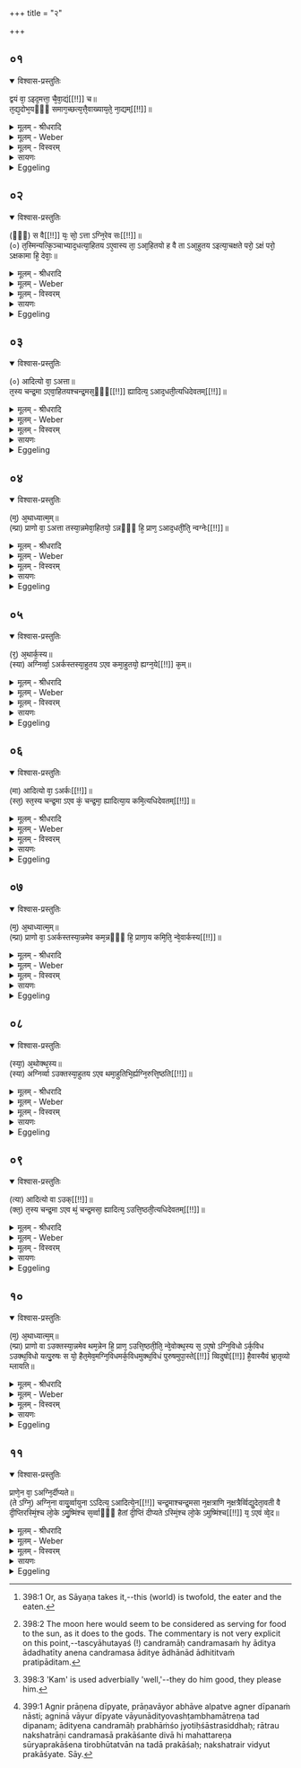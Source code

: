+++
title = "२"

+++


## ०१


<details open><summary>विश्वास-प्रस्तुतिः</summary>

द्वयं वा᳘ ऽइद᳘मत्ता᳘ चै᳘वा᳘द्यं[[!!]] च॥  
त᳘द्य᳘दोभ᳘यᳫँ᳭ समाग᳘च्छत्य᳘त्तै᳘वाख्याय᳘ते᳘ ना᳘द्यम्[[!!]]॥
</details>

<details><summary>मूलम् - श्रीधरादि</summary>

द्वयं वा᳘ ऽइद᳘मत्ता᳘ चै᳘वा᳘द्यं[[!!]] च॥  
त᳘द्य᳘दोभ᳘यᳫँ᳭ समाग᳘च्छत्य᳘त्तै᳘वाख्याय᳘ते᳘ ना᳘द्यम्[[!!]]॥
</details>

<details><summary>मूलम् - Weber</summary>

द्वयं वा᳘ इद᳘मत्ता᳘ चैॗवाद्यं᳘ च॥  
त᳘द्यॗदोभ᳘यᳫं समाग᳘छत्यॗत्तैॗवाख्याय᳘तेॗ नाद्य᳘म्॥
</details>

<details><summary>मूलम् - विस्वरम्</summary>


</details>

<details><summary>सायणः</summary>

…
</details>

<details><summary>Eggeling</summary>

1. Now, indeed, there is this twofold thing, to wit, the eater and that which is eaten [^egg_807]; and when this pair meets it is called the eater, and not the eaten.

[^egg_807]: 398:1 Or, as Sāyaṇa takes it,--this (world) is twofold, the eater and the eaten.
</details>


## ०२


<details open><summary>विश्वास-प्रस्तुतिः</summary>

(ᳫँ᳭) स वै[[!!]] यः᳘ सो᳘ ऽत्ता ऽग्नि᳘रेव सः[[!!]]॥  
(०) त᳘स्मिन्यत्कि᳘ञ्चाभ्याद᳘धत्या᳘हितय ऽए᳘वास्य ता᳘ ऽआ᳘हितयो ह वै ता ऽआ᳘हुतय ऽइत्या᳘चक्षते परो᳘ ऽक्षं परो᳘ ऽक्षकामा हि᳘ देवाः᳘॥
</details>

<details><summary>मूलम् - श्रीधरादि</summary>

(ᳫँ᳭) स वै[[!!]] यः᳘ सो᳘ ऽत्ता ऽग्नि᳘रेव सः[[!!]]॥  
(०) त᳘स्मिन्यत्कि᳘ञ्चाभ्याद᳘धत्या᳘हितय ऽए᳘वास्य ता᳘ ऽआ᳘हितयो ह वै ता ऽआ᳘हुतय ऽइत्या᳘चक्षते परो᳘ ऽक्षं परो᳘ ऽक्षकामा हि᳘ देवाः᳘॥
</details>

<details><summary>मूलम् - Weber</summary>

स वैॗ यः सोॗऽत्ताग्नि᳘रेव सः᳟॥  
त᳘स्मिन्यत्किं᳘ चाभ्याद᳘धत्याहितय एॗवास्य ता᳘ आ᳘हितयो ह वै ता आ᳘हुतय इत्या᳘चक्षते परो᳘ऽक्षम् परो᳘ऽक्षकामा हि᳘ देवाः᳟॥
</details>

<details><summary>मूलम् - विस्वरम्</summary>


</details>

<details><summary>सायणः</summary>

…
</details>

<details><summary>Eggeling</summary>

2. Now that eater is the same as this Agni (the fire and fire-altar); and whatever they assign to him is his assignments; and these assignments (āhiti) are mystically called oblations (āhuti), for the gods love the mystic.
</details>


## ०३


<details open><summary>विश्वास-प्रस्तुतिः</summary>

(०) आदित्यो वा᳘ ऽअत्ता॥  
त᳘स्य चन्द्र᳘मा ऽएवा᳘हितयश्चन्द्र᳘मस᳘ᳫँ᳘[[!!]] ह्यादित्य᳘ ऽआद᳘धती᳘त्यधिदेवतम्[[!!]]॥
</details>

<details><summary>मूलम् - श्रीधरादि</summary>

(०) आदित्यो वा᳘ ऽअत्ता॥  
त᳘स्य चन्द्र᳘मा ऽएवा᳘हितयश्चन्द्र᳘मस᳘ᳫँ᳘[[!!]] ह्यादित्य᳘ ऽआद᳘धती᳘त्यधिदेवतम्[[!!]]॥
</details>

<details><summary>मूलम् - Weber</summary>

आदित्यो वा᳘ अत्ता॥  
त᳘स्य चन्द्र᳘मा एवा᳘हितयश्चन्द्र᳘मॗसᳫं ह्यादित्य᳘ आद᳘धती᳘त्यधिदेवत᳘म्॥
</details>

<details><summary>मूलम् - विस्वरम्</summary>


</details>

<details><summary>सायणः</summary>

…
</details>

<details><summary>Eggeling</summary>

3. And the eater, doubtless, is the sun, and his assignments (offerings) are the moon, for the moon is assigned to the sun [^egg_808]. Thus much as to the deity.

[^egg_808]: 398:2 The moon here would seem to be considered as serving for food to the sun, as it does to the gods. The commentary is not very explicit on this point,--tascyāhutayaś (!) candramāḥ candramasaṁ hy āditya ādadhatīty anena candramasa āditye ādhānād ādhititvaṁ pratipāditam.
</details>


## ०४


<details open><summary>विश्वास-प्रस्तुतिः</summary>

(म᳘) अ᳘थाध्यात्म᳘म्॥  
(म्प्रा) प्राणो वा᳘ ऽअत्ता तस्या᳘न्नमेवा᳘हितयो᳘ ऽन्नᳫँ᳭ हि᳘ प्राण᳘ ऽआद᳘धती᳘ति᳘ न्वग्नेः[[!!]]॥
</details>

<details><summary>मूलम् - श्रीधरादि</summary>

(म᳘) अ᳘थाध्यात्म᳘म्॥  
(म्प्रा) प्राणो वा᳘ ऽअत्ता तस्या᳘न्नमेवा᳘हितयो᳘ ऽन्नᳫँ᳭ हि᳘ प्राण᳘ ऽआद᳘धती᳘ति᳘ न्वग्नेः[[!!]]॥
</details>

<details><summary>मूलम् - Weber</summary>

अ᳘थाध्यात्म᳘म्॥  
प्राणो वा᳘ अत्ता तस्या᳘न्नमेवा᳘हितयो᳘ऽन्नᳫं हि᳘ प्राण᳘ आद᳘धती᳘ति न्व᳘ग्नेः᳟॥
</details>

<details><summary>मूलम् - विस्वरम्</summary>


</details>

<details><summary>सायणः</summary>

…
</details>

<details><summary>Eggeling</summary>

4. Now as to the body. The eater, doubtless, is the breath, and its assignments are food, for the food is consigned to (the channel of) the breath. Thus much as to Agni.
</details>


## ०५


<details open><summary>विश्वास-प्रस्तुतिः</summary>

(र᳘) अ᳘थार्क᳘स्य॥  
(स्या) अग्निर्व्वा᳘ ऽअर्कस्तस्या᳘हुतय ऽएव कमा᳘हुतयो᳘ ह्यग्न᳘ये[[!!]] क᳘म्॥
</details>

<details><summary>मूलम् - श्रीधरादि</summary>

(र᳘) अ᳘थार्क᳘स्य॥  
(स्या) अग्निर्व्वा᳘ ऽअर्कस्तस्या᳘हुतय ऽएव कमा᳘हुतयो᳘ ह्यग्न᳘ये[[!!]] क᳘म्॥
</details>

<details><summary>मूलम् - Weber</summary>

अ᳘थार्क᳘स्य॥  
अग्निर्वा᳘ अर्कस्तस्या᳘हुतय एव कमा᳘हुतयो ह्य᳘ग्न᳘ये क᳘म्॥
</details>

<details><summary>मूलम् - विस्वरम्</summary>


</details>

<details><summary>सायणः</summary>

…
</details>

<details><summary>Eggeling</summary>

5. Now as to the Arka (flame). The Arka, doubtless, is Agni; and his joy are the oblations, for the oblations are a joy [^egg_809] to Agni.

[^egg_809]: 398:3 'Kam' is used adverbially 'well,'--they do him good, they please him.
</details>


## ०६


<details open><summary>विश्वास-प्रस्तुतिः</summary>

(मा) आदित्यो वा᳘ ऽअर्कः[[!!]]॥  
(स्त᳘) स्त᳘स्य चन्द्र᳘मा ऽएव कं᳘ चन्द्र᳘मा᳘ ह्यादित्या᳘य कमि᳘त्यधिदेवतम्[[!!]]॥
</details>

<details><summary>मूलम् - श्रीधरादि</summary>

(मा) आदित्यो वा᳘ ऽअर्कः[[!!]]॥  
(स्त᳘) स्त᳘स्य चन्द्र᳘मा ऽएव कं᳘ चन्द्र᳘मा᳘ ह्यादित्या᳘य कमि᳘त्यधिदेवतम्[[!!]]॥
</details>

<details><summary>मूलम् - Weber</summary>

आदित्यो वा᳘ अर्कः᳟॥  
त᳘स्य चन्द्र᳘मा एव कं᳘ चन्द्र᳘मा᳘ ह्यादित्या᳘य कमि᳘त्यधिदेवत᳘म्॥
</details>

<details><summary>मूलम् - विस्वरम्</summary>


</details>

<details><summary>सायणः</summary>

…
</details>

<details><summary>Eggeling</summary>

6. And the Arka, doubtless, is the sun; and his joy is the moon, for the moon is a joy to the sun. Thus much as to the deity.
</details>


## ०७


<details open><summary>विश्वास-प्रस्तुतिः</summary>

(म᳘) अ᳘थाध्यात्म᳘म्॥  
(म्प्रा) प्राणो वा᳘ ऽअर्कस्तस्या᳘न्नमेव कम᳘न्नᳫँ᳭ हि᳘ प्राणा᳘य कमि᳘ति᳘ न्वे᳘वार्कस्य[[!!]]॥
</details>

<details><summary>मूलम् - श्रीधरादि</summary>

(म᳘) अ᳘थाध्यात्म᳘म्॥  
(म्प्रा) प्राणो वा᳘ ऽअर्कस्तस्या᳘न्नमेव कम᳘न्नᳫँ᳭ हि᳘ प्राणा᳘य कमि᳘ति᳘ न्वे᳘वार्कस्य[[!!]]॥
</details>

<details><summary>मूलम् - Weber</summary>

अ᳘थाध्यात्म᳘म्॥  
प्राणो वा᳘ अर्कस्तस्या᳘न्नमेव कम᳘न्नᳫं हि᳘ प्राणा᳘य कमि᳘तिॗ न्वेॗवार्क᳘स्य॥
</details>

<details><summary>मूलम् - विस्वरम्</summary>


</details>

<details><summary>सायणः</summary>

…
</details>

<details><summary>Eggeling</summary>

7. Now as to the body. The Arka, doubtless, is the breath, and his joy is food, for food is a joy to (the channel of) the breath. Thus much as to the Arka.
</details>


## ०८


<details open><summary>विश्वास-प्रस्तुतिः</summary>

(स्या᳘) अ᳘थोक्थ᳘स्य॥  
(स्या) अग्निर्व्वा ऽउक्तस्या᳘हुतय ऽएव थमा᳘हुतिभि᳘र्ह्यग्नि᳘रुत्ति᳘ष्ठति[[!!]]॥
</details>

<details><summary>मूलम् - श्रीधरादि</summary>

(स्या᳘) अ᳘थोक्थ᳘स्य॥  
(स्या) अग्निर्व्वा ऽउक्तस्या᳘हुतय ऽएव थमा᳘हुतिभि᳘र्ह्यग्नि᳘रुत्ति᳘ष्ठति[[!!]]॥
</details>

<details><summary>मूलम् - Weber</summary>

अ᳘थोक्थ᳘स्य॥  
अग्निर्वा उक्तस्या᳘हुतय एव थमा᳘हुतिभिर्ह्य᳘ग्नि᳘रुत्ति᳘ष्ठति॥
</details>

<details><summary>मूलम् - विस्वरम्</summary>


</details>

<details><summary>सायणः</summary>

…
</details>

<details><summary>Eggeling</summary>

8. Now as to the Uktha (song of praise). The 'uk,' doubtless, is Agni, and his 'tham' is oblations, for by oblations Agni rises (ut-thā, i. e. blazes up).
</details>


## ०९


<details open><summary>विश्वास-प्रस्तुतिः</summary>

(त्या) आदित्यो वा ऽउक्[[!!]]॥  
(क्त᳘) त᳘स्य चन्द्र᳘मा ऽएव थं᳘ चन्द्र᳘मसा᳘ ह्यादित्य᳘ ऽउत्ति᳘ष्ठती᳘त्यधिदेवतम्[[!!]]॥
</details>

<details><summary>मूलम् - श्रीधरादि</summary>

(त्या) आदित्यो वा ऽउक्[[!!]]॥  
(क्त᳘) त᳘स्य चन्द्र᳘मा ऽएव थं᳘ चन्द्र᳘मसा᳘ ह्यादित्य᳘ ऽउत्ति᳘ष्ठती᳘त्यधिदेवतम्[[!!]]॥
</details>

<details><summary>मूलम् - Weber</summary>

आदित्यो वा उ᳘क्॥  
त᳘स्य चन्द्र᳘मा एव थं᳘ चन्द्र᳘मसाॗ ह्यादित्य᳘ उत्ति᳘ष्ठती᳘त्यधिदेवत᳘म्॥
</details>

<details><summary>मूलम् - विस्वरम्</summary>


</details>

<details><summary>सायणः</summary>

…
</details>

<details><summary>Eggeling</summary>

9. And the 'uk,' doubtless, is the sun, and his 'tham' is the moon, for by the moon the sun rises. Thus much as to the deity.
</details>


## १०


<details open><summary>विश्वास-प्रस्तुतिः</summary>

(म᳘) अ᳘थाध्यात्म᳘म्॥  
(म्प्रा) प्राणो वा ऽउक्तस्या᳘न्नमेव थम᳘न्नेन हि᳘ प्राण᳘ ऽउत्ति᳘ष्ठती᳘ति᳘ न्वे᳘वोक्थ᳘स्य स᳘ ऽए᳘षो ऽग्नि᳘विधो ऽर्क᳘विध ऽउक्थ᳘विधो यत्पु᳘रुषः स यो᳘ हैत᳘मेव᳘मग्नि᳘विधमर्क᳘विधमुक्थ᳘विधं पुरुषमुपा᳘स्ते[[!!]] व्विदुषो[[!!]] है᳘वास्यैवं भ्रा᳘तृव्यो म्लायति॥
</details>

<details><summary>मूलम् - श्रीधरादि</summary>

(म᳘) अ᳘थाध्यात्म᳘म्॥  
(म्प्रा) प्राणो वा ऽउक्तस्या᳘न्नमेव थम᳘न्नेन हि᳘ प्राण᳘ ऽउत्ति᳘ष्ठती᳘ति᳘ न्वे᳘वोक्थ᳘स्य स᳘ ऽए᳘षो ऽग्नि᳘विधो ऽर्क᳘विध ऽउक्थ᳘विधो यत्पु᳘रुषः स यो᳘ हैत᳘मेव᳘मग्नि᳘विधमर्क᳘विधमुक्थ᳘विधं पुरुषमुपा᳘स्ते[[!!]] व्विदुषो[[!!]] है᳘वास्यैवं भ्रा᳘तृव्यो म्लायति॥
</details>

<details><summary>मूलम् - Weber</summary>

अ᳘थाध्यात्म᳘म्॥  
प्राणो वा उक्तस्या᳘न्नमेव थम᳘न्नेन हि᳘ प्राण᳘ उत्ति᳘ष्ठती᳘तिॗ न्वेवोक्थ᳘स्य स᳘ एॗषोऽग्नि᳘विधोऽर्क᳘विध उक्थ᳘विधो यत्पु᳘रुषः स यो᳘ हैत᳘मेव᳘मग्नि᳘विधमर्क᳘विधमुक्थ᳘विधम् पु᳘रुषमुपा᳘स्ते विदु᳘षो हैॗवास्यैवम् भ्रा᳘तृव्यो म्लायति॥
</details>

<details><summary>मूलम् - विस्वरम्</summary>


</details>

<details><summary>सायणः</summary>

…
</details>

<details><summary>Eggeling</summary>

10. Now as to the body. The 'uk,' doubtless, is the breath, and the 'tham' is food, for by food the breath rises (increases). Thus much as to the Uktha. That Agni-like, Arka-like, Uktha-like one is the same as the Purusha; and, verily, the enemy withers away of whosoever, knowing this, thus serves that Agni-like, Arka-like, Uktha-like Purusha.
</details>


## ११


<details open><summary>विश्वास-प्रस्तुतिः</summary>

प्राणे᳘न वा᳘ ऽअग्नि᳘र्दीप्यते॥  
(ते ऽग्नि᳘) अग्नि᳘ना वायु᳘र्व्वायुना ऽऽदित्य᳘ ऽआदित्ये᳘न[[!!]] चन्द्र᳘माश्चन्द्र᳘मसा न᳘क्षत्राणि न᳘क्षत्रैर्व्विद्यु᳘देता᳘वती वै दी᳘प्तिरस्मिं᳘श्च लो᳘के ऽमु᳘ष्मिंश्च स᳘र्व्वाᳫँ᳭ हैतां दी᳘प्तिं दीप्यते ऽस्मिं᳘श्च लो᳘के ऽमुष्मिंश्च[[!!]] य᳘ ऽएवं व्वे᳘द॥
</details>

<details><summary>मूलम् - श्रीधरादि</summary>

प्राणे᳘न वा᳘ ऽअग्नि᳘र्दीप्यते॥  
(ते ऽग्नि᳘) अग्नि᳘ना वायु᳘र्व्वायुना ऽऽदित्य᳘ ऽआदित्ये᳘न[[!!]] चन्द्र᳘माश्चन्द्र᳘मसा न᳘क्षत्राणि न᳘क्षत्रैर्व्विद्यु᳘देता᳘वती वै दी᳘प्तिरस्मिं᳘श्च लो᳘के ऽमु᳘ष्मिंश्च स᳘र्व्वाᳫँ᳭ हैतां दी᳘प्तिं दीप्यते ऽस्मिं᳘श्च लो᳘के ऽमुष्मिंश्च[[!!]] य᳘ ऽएवं व्वे᳘द॥
</details>

<details><summary>मूलम् - Weber</summary>

प्राणे᳘न वा᳘ अग्नि᳘र्दीप्यते॥  
अग्नि᳘ना वायु᳘र्वायु᳘नादित्य᳘ आदित्ये᳘न चन्द्र᳘माश्चन्द्र᳘मसा न᳘क्षत्राणि न᳘क्षत्रैर्विद्यु᳘देता᳘वती वै दी᳘प्तिरस्मिं᳘श्च लोॗकेऽमु᳘ष्मिंश्च स᳘र्वा हैतां दी᳘प्तिं दीप्यतेऽस्मिं᳘श्च लोॗकेऽमु᳘ष्मिंश्च य᳘ एवं वे᳘द॥
</details>

<details><summary>मूलम् - विस्वरम्</summary>


</details>

<details><summary>सायणः</summary>

…
</details>

<details><summary>Eggeling</summary>

11. The fire, indeed, is kindled by the breath, the wind by the fire, the sun by the wind, the moon by the sun, the stars by the moon, and the lightning by the stars [^egg_810]:--so great, indeed, is the kindling both in this and in yonder world; and, verily, whosoever knows this is enkindled to that full extent both in this and in yonder world.

[^egg_810]: 399:1 Agnir prāṇena dīpyate, prāṇavāyor abhāve alpatve agner dīpanaṁ nāsti; agninā vāyur dīpyate vāyunādityovashṭambhamātreṇa tad dipanam; ādityena candramāḥ prabhāṁśo jyotiḥśāstrasiddhaḥ; rātrau nakshatrāṇi candramasā prakāśante divā hi mahattareṇa sūryaprakāśena tirobhūtatvān na tadā prakāśaḥ; nakshatrair vidyut prakāśyate. Sāy.
</details>

